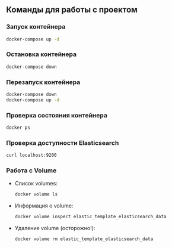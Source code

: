 ## Команды для работы с проектом

### Запуск контейнера
```bash
docker-compose up -d
```

### Остановка контейнера
```bash
docker-compose down
```

### Перезапуск контейнера
```bash
docker-compose down
docker-compose up -d
```

### Проверка состояния контейнера
```bash
docker ps
```

### Проверка доступности Elasticsearch
```bash
curl localhost:9200
```

### Работа с Volume
- Список volumes:
  ```bash
  docker volume ls
  ```
- Информация о volume:
  ```bash
  docker volume inspect elastic_template_elasticsearch_data
  ```
- Удаление volume (осторожно!):
  ```bash
  docker volume rm elastic_template_elasticsearch_data
  ```